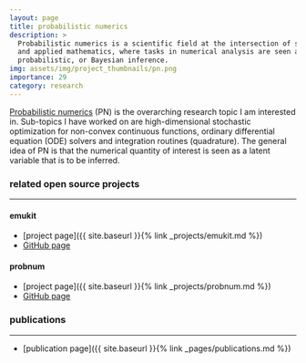 ```yaml
---
layout: page
title: probabilistic numerics
description: >
  Probabilistic numerics is a scientific field at the intersection of statistics, machine learning 
  and applied mathematics, where tasks in numerical analysis are seen as problems of statistical, 
  probabilistic, or Bayesian inference.
img: assets/img/project_thumbnails/pn.png
importance: 29
category: research
---
```



[Probabilistic numerics](https://en.wikipedia.org/wiki/Probabilistic_numerics) (PN) is the overarching research topic I am interested in. Sub-topics I have worked on
are high-dimensional stochastic optimization for non-convex continuous functions, ordinary differential equation (ODE) solvers 
and integration routines (quadrature).
The general idea of PN is that the numerical quantity of interest is seen as a latent variable that is to be inferred.

### related open source projects

---

#### emukit
- [project page]({{ site.baseurl }}{% link _projects/emukit.md %})
- [GitHub page](https://github.com/EmuKit/emukit) 

#### probnum
- [project page]({{ site.baseurl }}{% link _projects/probnum.md %})
- [GitHub page](https://github.com/probabilistic-numerics/probnum) 

### publications

---
- [publication page]({{ site.baseurl }}{% link _pages/publications.md %})
